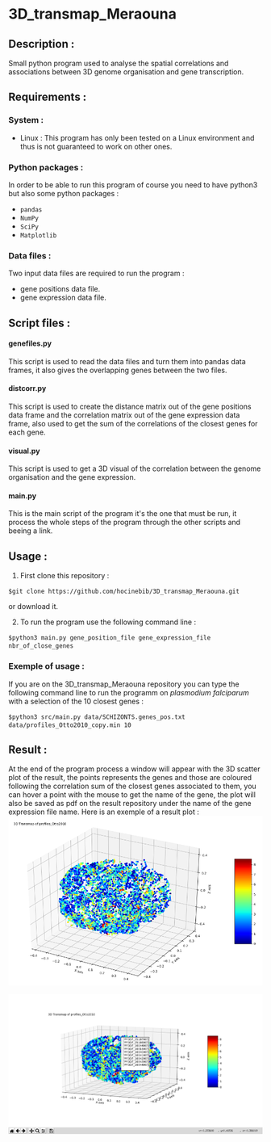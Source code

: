 # 3D_transmap_Meraouna


## Description :
Small python program used to analyse the spatial correlations and associations between 3D genome organisation and gene transcription.



## Requirements :

### System :
* Linux : 
This program has only been tested on a Linux environment and thus is not guaranteed to work on other ones.

### Python packages :
In order to be able to run this program of course you need to have python3 but also some python packages :
* `pandas`
* `NumPy`
* `SciPy`
* `Matplotlib`

### Data files :
Two input data files are required to run the program :
* gene positions data file.
* gene expression data file.



## Script files :

#### genefiles.py
This script is used to read the data files and turn them into pandas data frames, it also gives the overlapping genes between the two files.

#### distcorr.py
This script is used to create the distance matrix out of the gene positions data frame and the correlation matrix out of the gene expression data frame, also used to get the sum of the correlations of the closest genes for each gene.

#### visual.py 
This script is used to get a 3D visual of the correlation between the genome organisation and the gene expression.

#### main.py
This is the main script of the program it's the one that must be run, it process the whole steps of the program through the other scripts and beeing a link.



## Usage :
1. First clone this repository :
```shell
$git clone https://github.com/hocinebib/3D_transmap_Meraouna.git 
```
or download it.

2. To run the program use the following command line :
```shell
$python3 main.py gene_position_file gene_expression_file nbr_of_close_genes 
```


### Exemple of usage :
If you are on the 3D_transmap_Meraouna repository you can type the following command line to run the programm on *plasmodium falciparum* with a selection of the 10 closest genes :
```shell
$python3 src/main.py data/SCHIZONTS.genes_pos.txt data/profiles_Otto2010_copy.min 10 
```



## Result :
At the end of the program process a window will appear with the 3D scatter plot of the result, the points represents the genes and those are coloured following the correlation sum of the closest genes associated to them, you can hover a point with the mouse to get the name of the gene, the plot will also be saved as pdf on the result repository under the name of the gene expression file name.
Here is an exemple of a result plot :
![Screenshot](res_fig.png)

![Screenshot](res_hover.png)

